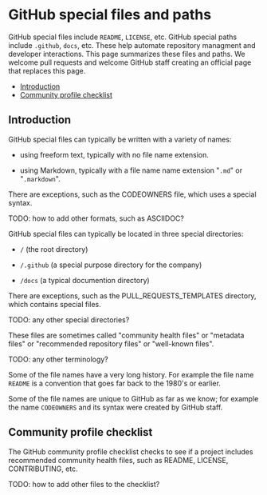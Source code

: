 # GitHub special files and paths

GitHub special files include `README`, `LICENSE`, etc. GitHub special paths include `.github`, `docs`, etc. These help automate repository managment and developer interactions.  This page summarizes these files and paths. We welcome pull requests and welcome GitHub staff creating an official page that replaces this page.

* [Introduction](#introduction)
* [Community profile checklist](#community-profile-checklist)


## Introduction

GitHub special files can typically be written with a variety of names:

  * using freeform text, typically with no file name extension.

  * using Markdown, typically with a file name name extension "`.md`" or "`.markdown`".

There are exceptions, such as the CODEOWNERS file, which uses a special syntax.

TODO: how to add other formats, such as ASCIIDOC?

GitHub special files can typically be located in three special directories:
 
  * `/` (the root directory)

  * `/.github` (a special purpose directory for the company)

  * `/docs` (a typical documention directory)

There are exceptions, such as the PULL_REQUESTS_TEMPLATES directory, which contains special files.

TODO: any other special directories?

These files are sometimes called "community health files" or "metadata files" or "recommended repository files" or "well-known files". 

TODO: any other terminology?

Some of the file names have a very long history. For example the file name `README` is a convention that goes far back to the 1980's or earlier. 

Some of the file names are unique to GitHub as far as we know; for example the name `CODEOWNERS` and its syntax were created by GitHub staff.


## Community profile checklist

The GitHub community profile checklist checks to see if a project includes recommended community health files, such as README, LICENSE, CONTRIBUTING, etc.

TODO: how to add other files to the checklist?
